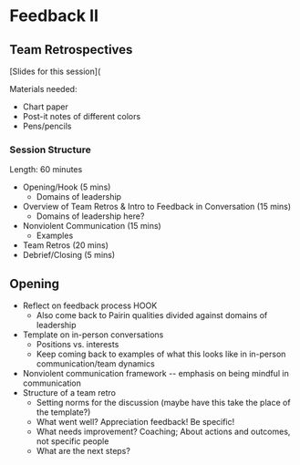 # Feedback II

## Team Retrospectives

[Slides for this session](

Materials needed:
* Chart paper
* Post-it notes of different colors
* Pens/pencils

### Session Structure
Length: 60 minutes

* Opening/Hook (5 mins)
  * Domains of leadership
* Overview of Team Retros & Intro to Feedback in Conversation (15 mins)
  * Domains of leadership here?
* Nonviolent Communication (15 mins)
  * Examples
* Team Retros (20 mins)
* Debrief/Closing (5 mins)

## Opening

* Reflect on feedback process HOOK
  * Also come back to Pairin qualities divided against domains of leadership
* Template on in-person conversations
  * Positions vs. interests
  * Keep coming back to examples of what this looks like in in-person communication/team dynamics
* Nonviolent communication framework -- emphasis on being mindful in communication 
* Structure of a team retro
  * Setting norms for the discussion (maybe have this take the place of the template?)
  * What went well? Appreciation feedback! Be specific!
  * What needs improvement? Coaching; About actions and outcomes, not specific people
  * What are the next steps? 

  

